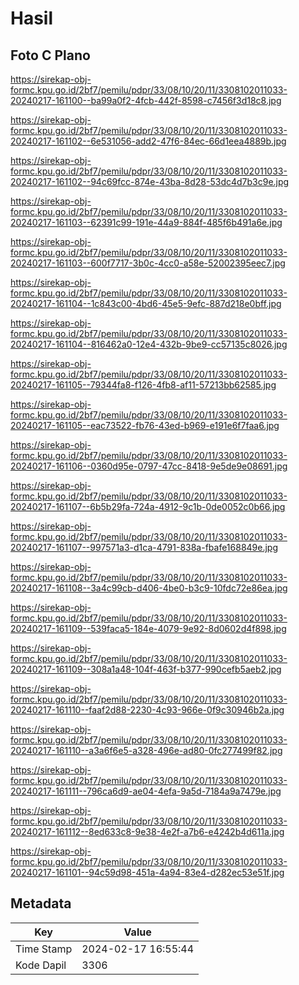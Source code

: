 # Hasil

## Foto C Plano

https://sirekap-obj-formc.kpu.go.id/2bf7/pemilu/pdpr/33/08/10/20/11/3308102011033-20240217-161100--ba99a0f2-4fcb-442f-8598-c7456f3d18c8.jpg

https://sirekap-obj-formc.kpu.go.id/2bf7/pemilu/pdpr/33/08/10/20/11/3308102011033-20240217-161102--6e531056-add2-47f6-84ec-66d1eea4889b.jpg

https://sirekap-obj-formc.kpu.go.id/2bf7/pemilu/pdpr/33/08/10/20/11/3308102011033-20240217-161102--94c69fcc-874e-43ba-8d28-53dc4d7b3c9e.jpg

https://sirekap-obj-formc.kpu.go.id/2bf7/pemilu/pdpr/33/08/10/20/11/3308102011033-20240217-161103--62391c99-191e-44a9-884f-485f6b491a6e.jpg

https://sirekap-obj-formc.kpu.go.id/2bf7/pemilu/pdpr/33/08/10/20/11/3308102011033-20240217-161103--600f7717-3b0c-4cc0-a58e-52002395eec7.jpg

https://sirekap-obj-formc.kpu.go.id/2bf7/pemilu/pdpr/33/08/10/20/11/3308102011033-20240217-161104--1c843c00-4bd6-45e5-9efc-887d218e0bff.jpg

https://sirekap-obj-formc.kpu.go.id/2bf7/pemilu/pdpr/33/08/10/20/11/3308102011033-20240217-161104--816462a0-12e4-432b-9be9-cc57135c8026.jpg

https://sirekap-obj-formc.kpu.go.id/2bf7/pemilu/pdpr/33/08/10/20/11/3308102011033-20240217-161105--79344fa8-f126-4fb8-af11-57213bb62585.jpg

https://sirekap-obj-formc.kpu.go.id/2bf7/pemilu/pdpr/33/08/10/20/11/3308102011033-20240217-161105--eac73522-fb76-43ed-b969-e191e6f7faa6.jpg

https://sirekap-obj-formc.kpu.go.id/2bf7/pemilu/pdpr/33/08/10/20/11/3308102011033-20240217-161106--0360d95e-0797-47cc-8418-9e5de9e08691.jpg

https://sirekap-obj-formc.kpu.go.id/2bf7/pemilu/pdpr/33/08/10/20/11/3308102011033-20240217-161107--6b5b29fa-724a-4912-9c1b-0de0052c0b66.jpg

https://sirekap-obj-formc.kpu.go.id/2bf7/pemilu/pdpr/33/08/10/20/11/3308102011033-20240217-161107--997571a3-d1ca-4791-838a-fbafe168849e.jpg

https://sirekap-obj-formc.kpu.go.id/2bf7/pemilu/pdpr/33/08/10/20/11/3308102011033-20240217-161108--3a4c99cb-d406-4be0-b3c9-10fdc72e86ea.jpg

https://sirekap-obj-formc.kpu.go.id/2bf7/pemilu/pdpr/33/08/10/20/11/3308102011033-20240217-161109--539faca5-184e-4079-9e92-8d0602d4f898.jpg

https://sirekap-obj-formc.kpu.go.id/2bf7/pemilu/pdpr/33/08/10/20/11/3308102011033-20240217-161109--308a1a48-104f-463f-b377-990cefb5aeb2.jpg

https://sirekap-obj-formc.kpu.go.id/2bf7/pemilu/pdpr/33/08/10/20/11/3308102011033-20240217-161110--faaf2d88-2230-4c93-966e-0f9c30946b2a.jpg

https://sirekap-obj-formc.kpu.go.id/2bf7/pemilu/pdpr/33/08/10/20/11/3308102011033-20240217-161110--a3a6f6e5-a328-496e-ad80-0fc277499f82.jpg

https://sirekap-obj-formc.kpu.go.id/2bf7/pemilu/pdpr/33/08/10/20/11/3308102011033-20240217-161111--796ca6d9-ae04-4efa-9a5d-7184a9a7479e.jpg

https://sirekap-obj-formc.kpu.go.id/2bf7/pemilu/pdpr/33/08/10/20/11/3308102011033-20240217-161112--8ed633c8-9e38-4e2f-a7b6-e4242b4d611a.jpg

https://sirekap-obj-formc.kpu.go.id/2bf7/pemilu/pdpr/33/08/10/20/11/3308102011033-20240217-161101--94c59d98-451a-4a94-83e4-d282ec53e51f.jpg


## Metadata

| Key        | Value               |
| ---------- | ------------------- |
| Time Stamp | 2024-02-17 16:55:44 |
| Kode Dapil | 3306                |




